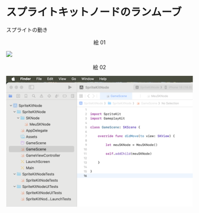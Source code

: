 # スプライトキットノードのランムーブ

スプライトの動き

<div align="center">
絵 01
</div>

![](Imagens/SpriteNode-RunSquence-Img01.png)

<div align="center">
絵 02
</div>

![](Imagens/SpriteNode-Run-Img02.png)

